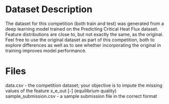 # Dataset Description
The dataset for this competition (both train and test) was generated from a deep learning model trained on the Predicting Critical Heat Flux dataset. Feature distributions are close to, but not exactly the same, as the original. Feel free to use the original dataset as part of this competition, both to explore differences as well as to see whether incorporating the original in training improves model performance.

# Files
data.csv - the competition dataset; your objective is to impute the missing values of the feature x_e_out [-] (equilibrium quality)
sample_submission.csv - a sample submission file in the correct format
